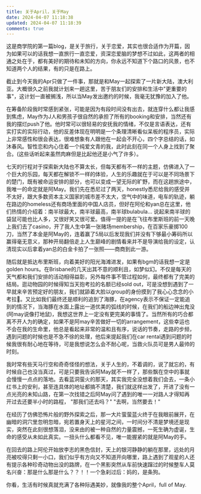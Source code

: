 ```yaml
---
title: 关于April，关于May
date: 2024-04-07 11:18:38
updated: 2024-04-07 11:18:39
comments: true
---
```

这是商学院的第一篇blog，是关于旅行，关于恋爱，其实也很合适作为开篇，因为如果可以的话我想一直旅行一直恋爱，资深恋爱脑的梦想不过如此，这两者的相通之处在于，都有美好的期待和未知的方向，你永远不知道下个路口的风景，也不知道两个人的结果，有的只是在路上。

截止到今天我的Apr只做了一件事，那就是和May一起探索了一片新大陆，澳大利亚。大概很久之前我就计划来一趟这里，苦于朋友们的安排和生活中"更重要的事"，这计划一直被搁浅，所以当May发出邀约的时候，我毫无犹豫的加入了他。

在筹备阶段我时常感到紧张，可能是因为有段时间没有出去，就连穿什么都让我感到焦虑，May作为J人和男孩子很自然的承担了所有的booking和安排，当然还有我的摆烂push了他。他时常可以很轻易的安抚我的情绪，不仅是言语表达，还有实打实的实际行动，他的反差体现在明明是一个条理清晰看似呆板的程序员，实际上非常感性和很会表达，很难想象有人跟他在一起会不开心，四个字总结的话，如沐春风。智性恋和内心住着一个纯爱文青的我，此时此刻在同一个人身上找到了聚合。(这些话听起来虽然肉麻但是比起他还是小气了许多）。

七天的行程对于探索新大陆也不算太长，但每天都有不一样的主题，仿佛进入了一个巨大的乐园，每天都在解锁不一样的体验，人生的乐趣就在于可以是不同场景下的楚门，既有被命运安排的部分，也可以变成一望无际的旷野，而在这趟旅途中，我唯一的命定就是阿May。我们先在悉尼过了两天，honestly悉尼给我的感受并不太好，跟大多数资本主义国家的城市差不太大，空气中的味道，电车的轨迹，躺在路边的homeless还有商场里面的中国人店员，但好在阿伦和yan总在这里，他们热情的介绍着：南半球最大，南半球最高，南半球bulabula… 说起来南半球的袋鼠可能也比人多，又很好笑又很可爱。值得一提的是在飞往布里斯班的前一天晚上我们去了casino，开了我人生中第一张赌场membership，在百家乐豪掷100刀，当然了本金是阿May的，连着赢了5局以后发现我们并没有下够最小筹码所以赢得毫无意义，那种开局翻倍走上人生巅峰的剧情看来并不是导演给我的设定，认清现实以后拿着yan总的白金卡拍了一张照——商商到此一游。

随后就是抵达布里斯班，向着美好的阳光海滩进发，如果有bgm的话我想一定是golden hours。在Brisbane的几天出其不意的顺利且，如梦似幻。不仅是每天的天气都和我们安排的活动相得益彰，另外每件事不管过程如何，最终都有了完美的结局。逛动物园的时候得知当天抱考拉的名额已经sold out，可是没想到遇到了一早就来辛苦预定好的朋友，我们就舔着大脸以group的身份摸到了我心心念念的小考拉🐨。又比如我们最终还是顺利的追到了海豚，在agency表示不保证一定能追到的情况下，当海豚在水面上露出一道优美的弧线的时候，在我们的船边神出鬼没(阿may说像打地鼠)，我想这世界上一定没有更完美的事情了。当然所有的巧合都离不开人为的确定，如果不是阿may辛苦做好一切的arrangement，这些幸运也不会在我的生命里，他总是看起来非常的温和且有序，说话的节奏，走路的步频，遇到问题的时候也是不急不徐的处理，他后来提起我们在car rental遇到问题的时候我很有耐心地在等待，可是我想说怎么会不耐心呢，当救火队员可是男人最帅的时刻。

我时常有些天马行空和奇奇怪怪的想法，关于人生的，不着调的，说了就忘的，有时候自己也没当真过，可是只要我告诉阿May就不一样了，那些飘在空中的事就会慢慢一点点的落地。去看蓝洞萤火的那天，其实我完全没想着我们会去，一条小红书上的安利，甚至连具体的地址都搞不清楚，我们就这样出发了，开进了没有一点光亮的未知山路，在第一次找错之后阿May问了遇到的唯一一对路人才得知再开过去还要半小时的路程，
"那我们还去吗？"
"去啊，当然要去！"

在经历了仿佛恐怖片般的野外探索之后，那一大片萤萤蓝火终于在我眼前展开，在幽暗的洞穴里忽明忽暗，宛若置身天上的星河之间，一时间分不清是梦境还是现实，突然在此刻很想落泪，没来由的被一种自然的力量震撼，一死生确为虚诞，生命的感受从未如此真实。一扭头什么都看不见，唯一能握紧的就是阿May的手。

在回去的路上阿伦开始放李志的黑色信封，天上的银河静静的躺在那里，远处的月亮被咬得只剩一小口，我们似乎有方向又不知道开向哪里，路上遇到了观星的人还有提示各种珍奇动物出没的路牌，在一个黑影突然从车前快速蹿过的时候整车人莫名兴奋：那是什么那是什么？？！！一个急刹过后：妈的，是条狗。

你看，生活有时候真就充满了各种际遇美妙，就像我的整个April，full of May.